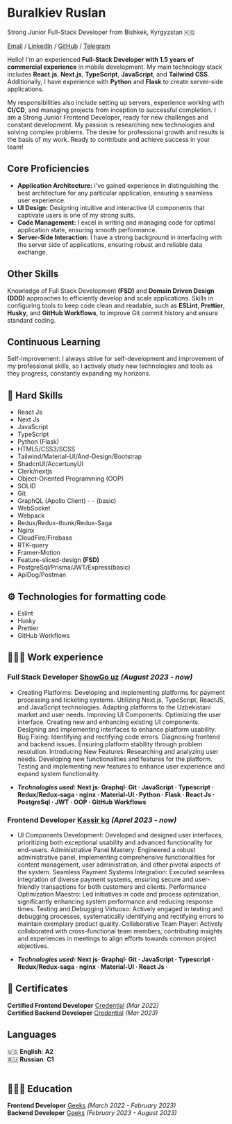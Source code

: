 # Buralkiev Ruslan
Strong Junior Full-Stack Developer from Bishkek, Kyrgyzstan 🇰🇬 <br/>

[Email](mailto:ruslanburalkiev8@gmail.com) / [LinkedIn](https://www.linkedin.com/in/ruslan-buralkiev-869000264/) / [GitHub](https://github.com/atlantiS2k) / [Telegram](https://t.me/atlantiS2k)

Hello! I'm an experienced **Full-Stack Developer with 1.5 years of commercial experience** in mobile development. My main technology stack includes **React.js**, **Next.js**, **TypeScript**, **JavaScript**, and **Tailwind CSS**. Additionally, I have experience with **Python** and **Flask** to create server-side applications.

My responsibilities also include setting up servers, experience working with **CI/CD**, and managing projects from inception to successful completion. I am a Strong Junior Frontend Developer, ready for new challenges and constant development. My passion is researching new technologies and solving complex problems. The desire for professional growth and results is the basis of my work. Ready to contribute and achieve success in your team!

## Core Proficiencies

- **Application Architecture:** I've gained experience in distinguishing the best architecture for any particular application, ensuring a seamless user experience.
- **UI Design:** Designing intuitive and interactive UI components that captivate users is one of my strong suits.
- **Code Management:** I excel in writing and managing code for optimal application state, ensuring smooth performance.
- **Server-Side Interaction:** I have a strong background in interfacing with the server side of applications, ensuring robust and reliable data exchange.

## Other Skills

Knowledge of Full Stack Development **(FSD)** and **Domain Driven Design (DDD)** approaches to efficiently develop and scale applications.
Skills in configuring tools to keep code clean and readable, such as **ESLint**, **Prettier**, **Husky**, and **GitHub Workflows**, to improve Git commit history and ensure standard coding.

## Continuous Learning

Self-improvement: I always strive for self-development and improvement of my professional skills, so I actively study new technologies and tools as they progress, constantly expanding my horizons.

## 🎯 Hard Skills

- React Js
- Next Js
- JavaScript
- TypeScript
- Python (Flask)
- HTML5/CSS3/SCSS
- Tailwind/Material-UI/And-Design/Bootstrap
- ShadcnUI/AccertunyUI
- Clerk/nextjs
- Object-Oriented Programming (OOP)
- SOLID
- Git
- GraphQL (Apollo Client) - - (basic)
- WebSocket
- Webpack
- Redux/Redux-thunk/Redux-Saga
- Nginx
- CloudFire/Firebase
- RTK-query
- Framer-Motion
- Feature-sliced-design **(FSD)**
- PostgreSql/Prisma/JWT/Express(basic)
- ApiDog/Postman
## ⚙️ Technologies for formatting code
- Eslint
- Husky
- Prettier
- GitHub Workflows

## 👩🏼‍💻 Work experience

### **Full Stack Developer** [ShowGo uz](https://showgo.uz/) _(August 2023 - now)_ <br>
- Creating Platforms:
Developing and implementing platforms for payment processing and ticketing systems.
Utilizing Next.js, TypeScript, ReactJS, and JavaScript technologies.
Adapting platforms to the Uzbekistani market and user needs.
Improving UI Components:
Optimizing the user interface.
Creating new and enhancing existing UI components.
Designing and implementing interfaces to enhance platform usability.
Bug Fixing:
Identifying and rectifying code errors.
Diagnosing frontend and backend issues.
Ensuring platform stability through problem resolution.
Introducing New Features:
Researching and analyzing user needs.
Developing new functionalities and features for the platform.
Testing and implementing new features to enhance user experience and expand system functionality.

- **_Technologies used:_** **Next js· Graphql· Git · JavaScript · Typescript · Redux/Redux-saga · nginx · Material-UI · Python ·  Flask ·  React Js · PostgreSql · JWT · OOP · GitHub Workflows**

### **Frontend Developer** [Kassir kg](https://kassir.kg/) _(Aprel 2023 - now)_ <br>
- UI Components Development:
Developed and designed user interfaces, prioritizing both exceptional usability and advanced functionality for end-users.
Administrative Panel Mastery:
Engineered a robust administrative panel, implementing comprehensive functionalities for content management, user administration, and other pivotal aspects of the system.
Seamless Payment Systems Integration:
Executed seamless integration of diverse payment systems, ensuring secure and user-friendly transactions for both customers and clients.
Performance Optimization Maestro:
Led initiatives in code and process optimization, significantly enhancing system performance and reducing response times.
Testing and Debugging Virtuoso:
Actively engaged in testing and debugging processes, systematically identifying and rectifying errors to maintain exemplary product quality.
Collaborative Team Player:
Actively collaborated with cross-functional team members, contributing insights and experiences in meetings to align efforts towards common project objectives.

- **_Technologies used:_** **Next js· Graphql· Git · JavaScript · Typescript · Redux/Redux-saga · nginx · Material-UI ·  React Js ·**

## 📃 Certificates

**Certified Frontend Developer** [Credential](https://tartip.kg/verify/EB230004283A0084000347536) _(Mar 2022)_ <br>
**Certified Backend Developer** [Credential](https://tartip.kg/verify/EB230020465A0084001661352) _(Mar 2023)_ <br>

## Languages

🇺🇸 **English**: **A2**<br>
🇷🇺 **Russian**: **C1**
<br><br>

## 👩🏼‍🎓 Education

**Frontend Developer** [Geeks](https://geeks.kg/) _(March 2022 - February 2023)_ <br>
**Backend Developer** [Geeks](https://geeks.kg/) _(February 2023 - August 2023)_ <br>

